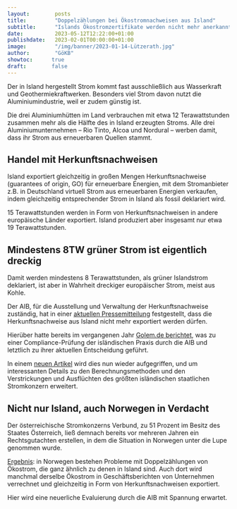 ```yaml
---
layout:        posts
title:         "Doppelzählungen bei Ökostromnachweisen aus Island"
subtitle:      "Islands Ökostromzertifikate werden nicht mehr anerkannt"
date:          2023-05-12T12:22:00+01:00
publishdate:   2023-02-01T00:00:00+01:00
image:         "/img/banner/2023-01-14-Lützerath.jpg"
author:        "GöKB"
showtoc:      true
draft:        false
---
```


Der in Island hergestellt Strom kommt fast ausschließlich aus Wasserkraft und Geothermiekraftwerken. 
Besonders viel Strom davon nutzt die Aluminiumindustrie, weil er zudem günstig ist.

Die drei Aluminiumhütten im Land verbrauchen mit etwa 12 Terawattstunden
zusammen mehr als die Hälfte des in Island erzeugten Stroms. 
Alle drei Aluminiumunternehmen – Rio Tinto, Alcoa und Nordural – werben damit, dass ihr Strom aus erneuerbaren Quellen stammt.

Handel mit Herkunftsnachweisen
------------

Island exportiert gleichzeitig in großen Mengen Herkunftsnachweise
(guarantees of origin, GO) für erneuerbare Energien, 
mit dem Stromanbieter z.B. in Deutschland virtuell Strom aus erneuerbaren Energien verkaufen, 
indem gleichzeitig entsprechender Strom in Island als fossil deklariert wird.

15 Terawattstunden werden in Form von Herkunftsnachweisen in andere europäische Länder exportiert. 
Island produziert aber insgesamt nur etwa 19 Terawattstunden.

Mindestens 8TW grüner Strom ist eigentlich dreckig
-------------

Damit werden mindestens 8 Terawattstunden, als grüner Islandstrom
deklariert, ist aber in Wahrheit dreckiger europäischer Strom, meist
aus Kohle.

Der AIB, für die Ausstellung und Verwaltung der Herkunftsnachweise zuständig, hat in einer
[aktuellen Pressemitteilung](https://www.aib-net.org/sites/default/files/assets/news-events/press-releases/2023/AIB-2023-BD-05-02%20press%20release%20compliance%20assessment%20Iceland%20%28final%29.pdf) 
festgestellt, dass die Herkunftsnachweise aus Island nicht mehr exportiert werden dürfen. 


Hierüber hatte bereits im vergangenen Jahr 
[Golem.de berichtet](https://www.golem.de/news/erneuerbare-energien-wie-island-seinen-oekostrom-doppelt-verkauft-2211-169902-2.html),
was zu einer Compliance-Prüfung der isländischen Praxis durch die AIB und letztlich zu
ihrer aktuellen Entscheidung geführt.

In einem [neuen Artikel](https://www.golem.de/news/erneuerbare-energien-islands-oekostromzertifikate-werden-nicht-mehr-anerkannt-2305-174011.html)
wird dies nun wieder aufgegriffen, und um interessanten Details zu den
Berechnungsmethoden und den Verstrickungen und Ausflüchten des größten
isländischen staatlichen Stromkonzern erweitert.

Nicht nur Island, auch Norwegen in Verdacht
--------------  

Der österreichische Stromkonzerns Verbund, zu 51 Prozent im Besitz des
Staates Österreich,  ließ demnach bereits vor mehreren Jahren ein 
Rechtsgutachten erstellen, in dem die Situation in Norwegen unter die Lupe
genommen wurde.

[Ergebnis](https://www.golem.de/news/erneuerbare-energien-islands-oekostromzertifikate-werden-nicht-mehr-anerkannt-2305-174011-3.html): 
in Norwegen bestehen Probleme mit Doppelzählungen von Ökostrom, 
die ganz ähnlich zu denen in Island sind. 
Auch dort wird manchmal derselbe Ökostrom in Geschäftsberichten von Unternehmen verrechnet 
und gleichzeitig in Form von Herkunftsnachweisen exportiert. 

Hier wird eine neuerliche Evaluierung durch die AIB mit Spannung erwartet.  